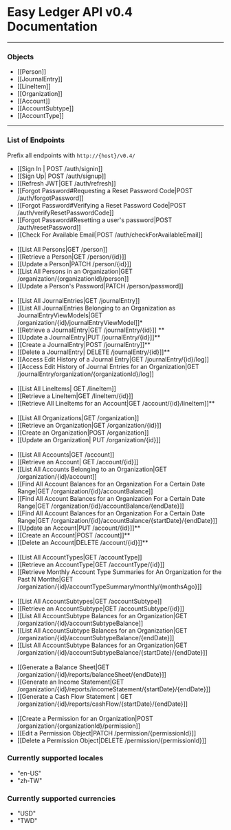 # Easy Ledger API v0.4 Documentation
___

### Objects
- [[Person]]
- [[JournalEntry]]
- [[LineItem]]
- [[Organization]]
- [[Account]]
- [[AccountSubtype]]
- [[AccountType]]
___
### List of Endpoints

Prefix all endpoints with `http://{host}/v0.4/`
- [[Sign In | POST /auth/signin]]
- [[Sign Up| POST /auth/signup]]
- [[Refresh JWT|GET /auth/refresh]]
- [[Forgot Password#Requesting a Reset Password Code|POST /auth/forgotPassword]]
- [[Forgot Password#Verifying a Reset Password Code|POST /auth/verifyResetPasswordCode]]
- [[Forgot Password#Resetting a user's password|POST /auth/resetPassword]]
- [[Check For Available Email|POST /auth/checkForAvailableEmail]]
<br/><br/>
- [[List All Persons|GET /person]]
- [[Retrieve a Person|GET /person/{id}]]
- [[Update a Person|PATCH /person/{id}]]
- [[List All Persons in an Organization|GET /organization/{organizationId}/person]]
- [[Update a Person's Password|PATCH /person/password]]
<br/> <br/>
- [[List All JournalEntries|GET /journalEntry]]
- [[List All JournalEntries Belonging to an Organization as JournalEntryViewModels|GET /organization/{id}/journalEntryViewModel]]*
- [[Retrieve a JournalEntry|GET /journalEntry/{id}]] **
- [[Update a JournalEntry|PUT /journalEntry/{id}]]**
- [[Create a JournalEntry|POST /journalEntry]]**
- [[Delete a JournalEntry| DELETE /journalEntry/{id}]]**
- [[Access Edit History of a Journal Entry|GET /journalEntry/{id}/log]]
- [[Access Edit History of Journal Entries for an Organization|GET /journalEntry/organization/{organizationId}/log]]
<br/><br/>
- [[List All LineItems| GET /lineItem]]
- [[Retrieve a LineItem|GET /lineItem/{id}]]
- [[Retrieve All LineItems for an Account|GET /account/{id}/lineItem]]**
<br/><br/>
- [[List All Organizations|GET /organization]]
- [[Retrieve an Organization|GET /organization/{id}]]
- [[Create an Organization|POST /organization]]
- [[Update an Organization| PUT /organization/{id}]]
<br/><br/>
- [[List All Accounts|GET /account]]
- [[Retrieve an Account| GET /account/{id}]]
- [[List All Accounts Belonging to an Organization|GET /organization/{id}/account]]
- [[Find All Account Balances for an Organization For a Certain Date Range|GET /organization/{id}/accountBalance]]
- [[Find All Account Balances for an Organization For a Certain Date Range|GET /organization/{id}/accountBalance/{endDate}]]
- [[Find All Account Balances for an Organization For a Certain Date Range|GET /organization/{id}/accountBalance/{startDate}/{endDate}]]
- [[Update an Account|PUT /account/{id}]]**
- [[Create an Account|POST /account]]**
- [[Delete an Account|DELETE /account/{id}]]**
<br/><br/>
- [[List All AccountTypes|GET /accountType]]
- [[Retrieve an AccountType|GET /accountType/{id}]]
- [[Retrieve Monthly Account Type Summaries for An Organization for the Past N Months|GET /organization/{id}/accountTypeSummary/monthly/{monthsAgo}]]
<br/><br/>
- [[List All AccountSubtypes|GET /accountSubtype]]
- [[Retrieve an AccountSubtype|GET /accountSubtype/{id}]]
- [[List All AccountSubtype Balances for an Organization|GET /organization/{id}/accountSubtypeBalance]]
- [[List All AccountSubtype Balances for an Organization|GET /organization/{id}/accountSubtypeBalance/{endDate}]]
- [[List All AccountSubtype Balances for an Organization|GET /organization/{id}/accountSubtypeBalance/{startDate}/{endDate}]]
<br/><br/>
- [[Generate a Balance Sheet|GET /organization/{id}/reports/balanceSheet/{endDate}]]
- [[Generate an Income Statement|GET /organization/{id}/reports/incomeStatement/{startDate}/{endDate}]]
- [[Generate a Cash Flow Statement | GET /organization/{id}/reports/cashFlow/{startDate}/{endDate}]]
<br/><br/>
- [[Create a Permission for an Organization|POST /organization/{organizationId}/permission]]
- [[Edit a Permission Object|PATCH /permission/{permissionId}]]
- [[Delete a Permission Object|DELETE /permission/{permissionId}]]



### Currently supported locales
- "en-US"
- "zh-TW"
### Currently supported currencies
- "USD"
- "TWD"